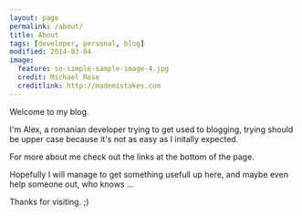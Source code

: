 ```yaml
---
layout: page
permalink: /about/
title: About 
tags: [developer, personal, blog]
modified: 2014-03-04
image:
  feature: so-simple-sample-image-4.jpg
  credit: Michael Rose
  creditlink: http://mademistakes.com
---
```

Welcome to my blog.

I'm Alex, a romanian developer trying to get used to blogging, trying should be upper case because it's not as easy as I initally expected.

For more about me check out the links at the bottom of the page.

Hopefully I will manage to get something usefull up here, and maybe even help someone out, who knows ... 

Thanks for visiting. ;)
